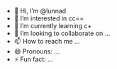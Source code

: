 - 👋 Hi, I’m @lunnad
- 👀 I’m interested in cc==
- 🌱 I’m currently learning c+
- 💞️ I’m looking to collaborate on ...
- 📫 How to reach me ...
- 😄 Pronouns: ...
- ⚡ Fun fact: ...

<!---
lunnad/lunnad is a ✨ special ✨ repository because its `README.md` (this file) appears on your GitHub profile.
You can click the Preview link to take a look at your changes.
--->
